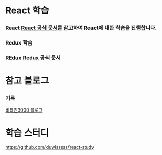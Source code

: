# React 학습

### React [React 공식 문서](https://ko.react.dev/learn)를 참고하여 React에 대한 학습을 진행합니다. 

### Redux 학습
### REdux [Redux 공식 문서](https://ko.redux.js.org/)

# 참고 블로그

### 기록 

[비타민3000 블로그](https://vitamin3000.tistory.com/category/React%20%EA%B3%B5%EC%8B%9D%20%ED%99%88%ED%8E%98%EC%9D%B4%EC%A7%80%20%EB%94%B0%EB%9D%BC%ED%95%98%EA%B8%B0)

# 학습 스터디

https://github.com/duwlsssss/react-study